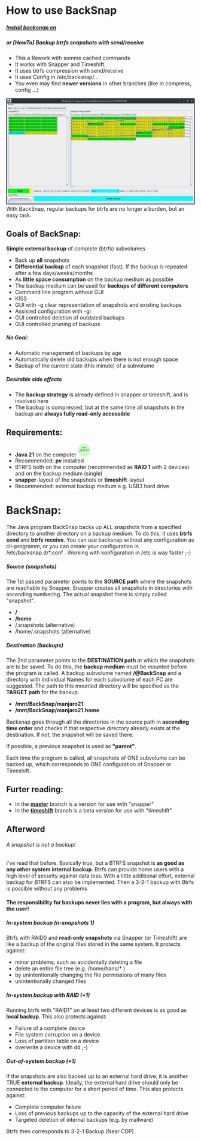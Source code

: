# How to use BackSnap

##### [Install backsnap en](./gallery/gallery.md)


##### or [HowTo] Backup btrfs snapshots with send/receive

* This a Rework with somme cached commands
* It works with Snapper and Timeshift.
* It uses btrfs compression with send/receive 
* It uses Config in /etc/backsnap/...
* You even may find **newer versions** in other branches (like in compress, config ...)

![BackSnap in action](./gallery/timeshift.png  "BackSnap gui")
With BackSnap, regular backups for btrfs are no longer a burden, but an easy task.

## Goals of BackSnap:
**Simple external backup** of complete (btrfs) subvolumes

* Back up **all** snapshots
* **Differential backup** of each snapshot (fast). If the backup is repeated after a few days/weeks/months
* As **little space consumption** on the backup medium as possible
* The backup medium can be used for **backups of different computers**
* Command line program without GUI
* KISS
* GUI with -g clear representation of snapshots and existing backups
* Assisted configuration with -gi
* GUI controlled deletion of outdated backups
* GUI controlled pruning of backups

##### No Goal:
* Automatic management of backups by age
* Automatically delete old backups when there is not enough space
* Backup of the current state (this minute) of a subvolume

##### Desirable side effects
* The **backup strategy** is already defined in snapper or timeshift, and is involved here
* The backup is compressed, but at the same time all snapshots in the backup are **always fully read-only accessible**

## Requirements:
* **Java 21** on the computer <img src="gallery/needsJava21.png" width=7% height=7%>
* Recommended: **pv** installed
* BTRFS both on the computer (recommended as **RAID 1** with 2 devices) and on the backup medium (single)
* **snapper**-layout of the snapshots or **timeshift**-layout
* Recommended: external backup medium e.g. USB3 hard drive

# BackSnap:
The Java program BackSnap backs up ALL snapshots from a specified directory to another directory on a backup medium. 
To do this, it uses **btrfs send** and **btrfs receive**.
You can use backsnap without any configuration as cli-programm, or you can create your configuration in /etc/backsnap.d/*.conf . Working with konfiguration in /etc is way faster ;-)
##### Source (snapshots)
The 1st passed parameter points to the **SOURCE path** where the snapshots are reachable by Snapper. Snapper creates all snapshots in directories with ascending numbering. The actual snapshot there is simply called "snapshot".

* **/**
* **/home**
* /.snapshots (alternative)
* /home/.snapshots (alternative)

##### Destination (backups)
The 2nd parameter points to the **DESTINATION path** at which the snapshots are to be saved. To do this, the **backup medium** must be mounted before the program is called. A backup subvolume named **/@BackSnap** and a directory with individual Names for each subvolume of each PC are suggested. The path to this mounted directory will be specified as the **TARGET path** for the backup.

* **/mnt/BackSnap/manjaro21**
* **/mnt/BackSnap/manjaro21.home** 

Backsnap goes through all the directories in the source path in **ascending time order** and checks if that respective directory already exists at the destination. If not, the snapshot will be saved there. 

If possible, a previous snapshot is used as **"parent"**.

Each time the program is called, all snapshots of ONE subvolume can be backed up, which corresponds to ONE configuration of Snapper or Timeshift.

## Furter reading:
* In the **[master](../master/gallery/gallery.md)** branch is a version for use with "snapper"
* In the **[timeshift](../timeshift/gallery/gallery.md)** branch is a beta version for use with "timeshift"


## Afterword
###### A snapshot is not a backup!


I've read that before. Basically true, but a BTRFS snapshot is **as good as any other system internal backup**.
Btrfs can provide home users with a high level of security against data loss.
With a little additional effort, external backup for BTRFS can also be implemented. Then a 3-2-1 backup with Btrfs is possible without any problems

#### The responsibility for backups never lies with a program, but always with the user!

##### In-system backup (n-snapshots 1)
Btrfs with RAID0 and **read-only snapshots** via Snapper (or Timeshift) are like a backup of the original files stored in the same system. It protects against:
* minor problems, such as accidentally deleting a file
* delete an entire file tree (e.g. /home/hans/* )
* by unintentionally changing the file permissions of many files
* unintentionally changed files

##### In-system backup with RAID (+1)
Running btrfs with "RAID1" on at least two different devices is as good as **local backup**.
This also protects against:
* Failure of a complete device
* File system corruption on a device
* Loss of partition table on a device
* overwrite a device with dd ;-)

##### Out-of-system backup (+1)
If the snapshots are also backed up to an external hard drive, it is another TRUE **external backup**.
Ideally, the external hard drive should only be connected to the computer for a short period of time. This also protects against:
* Complete computer failure
* Loss of previous backups up to the capacity of the external hard drive
* Targeted deletion of internal backups (e.g. by mallware)

Btrfs then corresponds to 3-2-1 Backup (Near CDP)